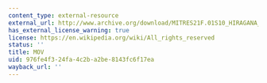 ```yaml
---
content_type: external-resource
external_url: http://www.archive.org/download/MITRES21F.01S10_HIRAGANA_EXERCISES/2c1.mov
has_external_license_warning: true
license: https://en.wikipedia.org/wiki/All_rights_reserved
status: ''
title: MOV
uid: 976fe4f3-24fa-4c2b-a2be-8143fc6f17ea
wayback_url: ''
---
```

